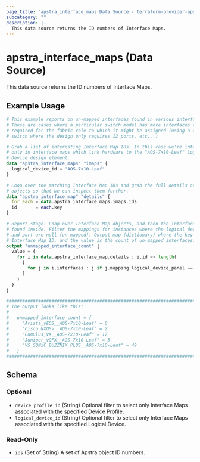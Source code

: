 ```yaml
---
page_title: "apstra_interface_maps Data Source - terraform-provider-apstra"
subcategory: ""
description: |-
  This data source returns the ID numbers of Interface Maps.
---
```


# apstra_interface_maps (Data Source)

This data source returns the ID numbers of Interface Maps.

## Example Usage

```terraform
# This example reports on un-mapped interfaces found in various interface maps.
# These are cases where a particular switch model has more interfaces than are
# required for the fabric role to which it might be assigned (using a 48 port
# switch where the design only requires 12 ports, etc...)

# Grab a list of interesting Interface Map IDs. In this case we're interested
# only in interface maps which link hardware to the "AOS-7x10-Leaf" Logical
# Device design element.
data "apstra_interface_maps" "imaps" {
  logical_device_id = "AOS-7x10-Leaf"
}

# Loop over the matching Interface Map IDs and grab the full details of those
# objects so that we can inspect them further.
data "apstra_interface_map" "details" {
  for_each = data.apstra_interface_maps.imaps.ids
  id       = each.key
}

# Report stage: Loop over Interface Map objects, and then the interface mappings
# found inside. Filter the mappings for instances where the logical device panel
# and port are null (un-mapped). Output map (dictionary) where the key is
# Interface Map ID, and the value is the count of un-mapped interfaces.
output "unmapped_interface_count" {
  value = {
    for i in data.apstra_interface_map.details : i.id => length(
      [
        for j in i.interfaces : j if j.mapping.logical_device_panel == null && j.mapping.logical_device_panel_port == null
      ]
    )
  }
}

################################################################################
# The output looks like this:
#
#   unmapped_interface_count = {
#     "Arista_vEOS__AOS-7x10-Leaf" = 0
#     "Cisco_NXOSv__AOS-7x10-Leaf" = 2
#     "Cumulus_VX__AOS-7x10-Leaf" = 17
#     "Juniper_vQFX__AOS-7x10-Leaf" = 5
#     "VS_SONiC_BUZZNIK_PLUS__AOS-7x10-Leaf" = 49
#   }
################################################################################
```

<!-- schema generated by tfplugindocs -->
## Schema

### Optional

- `device_profile_id` (String) Optional filter to select only Interface Maps associated with the specified Device Profile.
- `logical_device_id` (String) Optional filter to select only Interface Maps associated with the specified Logical Device.

### Read-Only

- `ids` (Set of String) A set of Apstra object ID numbers.
